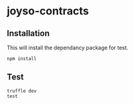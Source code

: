 # joyso-contracts

## Installation 
This will install the dependancy package for test. 
```
npm install 
```

## Test
```
truffle dev 
test
```
